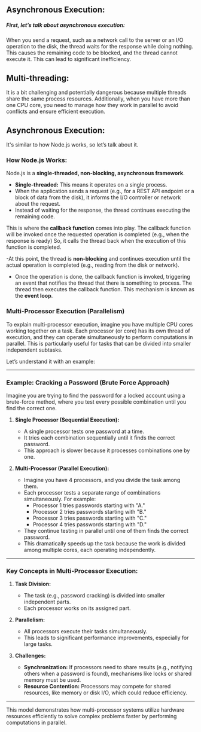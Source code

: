 
## Asynchronous Execution:

##### First, let’s talk about asynchronous execution:

When you send a request, such as a network call to the server or an I/O operation to the disk, the thread waits for the response while doing nothing. This causes the remaining code to be blocked, and the thread cannot execute it. This can lead to significant inefficiency.



## Multi-threading:

It is a bit challenging and potentially dangerous because multiple threads share the same process resources. Additionally, when you have more than one CPU core, you need to manage how they work in parallel to avoid conflicts and ensure efficient execution.



## Asynchronous Execution:

It's similar to how Node.js works, so let’s talk about it.

### How Node.js Works:

Node.js is a **single-threaded, non-blocking, asynchronous framework**.

- **Single-threaded:** This means it operates on a single process.
- When the application sends a request (e.g., for a REST API endpoint or a block of data from the disk), it informs the I/O controller or network about the request.
- Instead of waiting for the response, the thread continues executing the remaining code.

This is where the **callback function** comes into play. The callback function will be invoked once the requested operation is completed (e.g., when the response is ready)
So, it calls the thread back when the execution of this function is completed.

-At this point, the thread is **non-blocking** and continues execution until the actual operation is completed (e.g., reading from the disk or network).

- Once the operation is done, the callback function is invoked, triggering an event that notifies the thread that there is something to process. The thread then executes the callback function. This mechanism is known as the **event loop**.


 
### Multi-Processor Execution (Parallelism)

To explain multi-processor execution, imagine you have multiple CPU cores working together on a task. Each processor (or core) has its own thread of execution, and they can operate simultaneously to perform computations in parallel. This is particularly useful for tasks that can be divided into smaller independent subtasks.

Let’s understand it with an example:

---

### Example: Cracking a Password (Brute Force Approach)

Imagine you are trying to find the password for a locked account using a brute-force method, where you test every possible combination until you find the correct one.

1. **Single Processor (Sequential Execution):**
    
    - A single processor tests one password at a time.
    - It tries each combination sequentially until it finds the correct password.
    - This approach is slower because it processes combinations one by one.
2. **Multi-Processor (Parallel Execution):**
    
    - Imagine you have 4 processors, and you divide the task among them.
    - Each processor tests a separate range of combinations simultaneously. For example:
        - Processor 1 tries passwords starting with "A."
        - Processor 2 tries passwords starting with "B."
        - Processor 3 tries passwords starting with "C."
        - Processor 4 tries passwords starting with "D."
    - They continue testing in parallel until one of them finds the correct password.
    - This dramatically speeds up the task because the work is divided among multiple cores, each operating independently.

---

### Key Concepts in Multi-Processor Execution:

1. **Task Division:**
    
    - The task (e.g., password cracking) is divided into smaller independent parts.
    - Each processor works on its assigned part.
2. **Parallelism:**
    
    - All processors execute their tasks simultaneously.
    - This leads to significant performance improvements, especially for large tasks.
3. **Challenges:**
    
    - **Synchronization:** If processors need to share results (e.g., notifying others when a password is found), mechanisms like locks or shared memory must be used.
    - **Resource Contention:** Processors may compete for shared resources, like memory or disk I/O, which could reduce efficiency.

---

This model demonstrates how multi-processor systems utilize hardware resources efficiently to solve complex problems faster by performing computations in parallel.